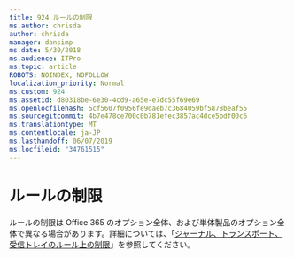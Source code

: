 ```yaml
---
title: 924 ルールの制限
ms.author: chrisda
author: chrisda
manager: dansimp
ms.date: 5/30/2018
ms.audience: ITPro
ms.topic: article
ROBOTS: NOINDEX, NOFOLLOW
localization_priority: Normal
ms.custom: 924
ms.assetid: d80318be-6e30-4cd9-a65e-e7dc55f69e69
ms.openlocfilehash: 5cf5607f0956fe9daeb7c3684059bf5878beaf55
ms.sourcegitcommit: 4b7e478ce700c0b781efec3857ac4dce5bdf00c6
ms.translationtype: MT
ms.contentlocale: ja-JP
ms.lasthandoff: 06/07/2019
ms.locfileid: "34761515"
---
```

# <a name="rule-limits"></a>ルールの制限

ルールの制限は Office 365 のオプション全体、および単体製品のオプション全体で異なる場合があります。詳細については、「[ジャーナル、トランスポート、受信トレイのルール上の制限](https://technet.microsoft.com/library/exchange-online-limits.aspx)」を参照してください。
